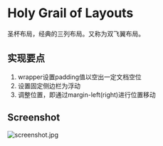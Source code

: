 # Holy Grail of Layouts
圣杯布局，经典的三列布局。又称为双飞翼布局。

## 实现要点

1. wrapper设置padding值以空出一定文档空位
2. 设置固定侧边栏为浮动
3. 调整位置，即通过margin-left(right)进行位置移动

## Screenshot
![screenshot.jpg](https://raw.githubusercontent.com/Yacent/FEtraining/tree/master/Holy_Grail_of_Layouts/screenshot.jpg)